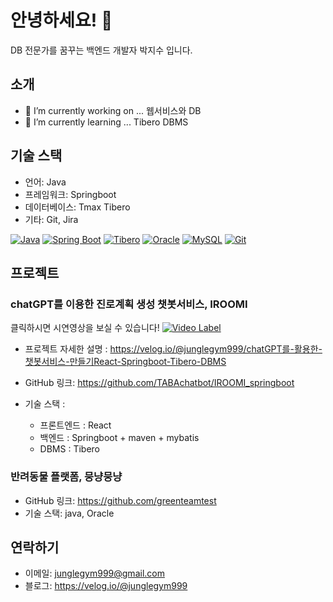 
<!--
**junglegym999/junglegym999** is a ✨ _special_ ✨ repository because its `README.md` (this file) appears on your GitHub profile.

Here are some ideas to get you started:

- 🔭 I’m currently working on ...
- 🌱 I’m currently learning ...
- 👯 I’m looking to collaborate on ...
- 🤔 I’m looking for help with ...
- 💬 Ask me about ...
- 📫 How to reach me: ...
- 😄 Pronouns: ...
- ⚡ Fun fact: ...
-->


# 안녕하세요! 👋 
DB 전문가를 꿈꾸는 백엔드 개발자 박지수 입니다.

## 소개

- 🔭 I’m currently working on ... 웹서비스와 DB
- 🌱 I’m currently learning ... Tibero DBMS


## 기술 스택

- 언어: Java
- 프레임워크: Springboot
- 데이터베이스: Tmax Tibero
- 기타: Git, Jira

[![Java](https://img.shields.io/badge/Java-%23ED8B00.svg?style=flat&logo=java&logoColor=white)](https://www.java.com)
[![Spring Boot](https://img.shields.io/badge/Spring%20Boot-%236DB33F.svg?style=flat&logo=spring&logoColor=white)](https://spring.io/projects/spring-boot)
[![Tibero](https://img.shields.io/badge/Tibero-%230099FF.svg?style=flat&logo=tibero&logoColor=white)](https://www.tmaxsoft.com/products/tibero)
[![Oracle](https://img.shields.io/badge/Oracle-%23F80000.svg?style=flat&logo=oracle&logoColor=white)](https://www.oracle.com)
[![MySQL](https://img.shields.io/badge/MySQL-%234479A1.svg?style=flat&logo=mysql&logoColor=white)](https://www.mysql.com)
[![Git](https://img.shields.io/badge/Git-%23F05032.svg?style=flat&logo=git&logoColor=white)](https://git-scm.com)

## 프로젝트

### chatGPT를 이용한 진로계획 생성 챗봇서비스, IROOMI

클릭하시면 시연영상을 보실 수 있습니다!
[![Video Label](http://img.youtube.com/vi/ufxV62gXgKs/0.jpg)](https://youtu.be/ufxV62gXgKs)


- 프로젝트 자세한 설명 :
https://velog.io/@junglegym999/chatGPT를-활용한-챗봇서비스-만들기React-Springboot-Tibero-DBMS


- GitHub 링크: https://github.com/TABAchatbot/IROOMI_springboot
- 기술 스택 :
  - 프론트엔드 : React
  - 백엔드 : Springboot + maven + mybatis
  - DBMS : Tibero


### 반려동물 플랫폼, 뭉냥뭉냥

- GitHub 링크: https://github.com/greenteamtest
- 기술 스택: java, Oracle

## 연락하기

- 이메일: junglegym999@gmail.com
- 블로그: https://velog.io/@junglegym999

